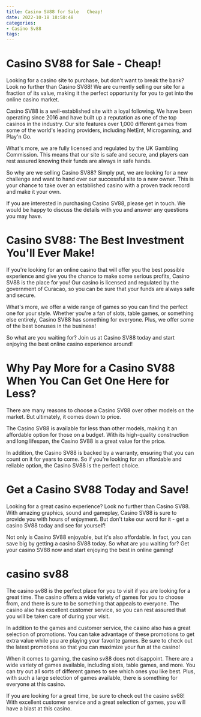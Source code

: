 ```yaml
---
title: Casino SV88 for Sale   Cheap!
date: 2022-10-18 18:50:48
categories:
- Casino Sv88
tags:
---
```



#  Casino SV88 for Sale - Cheap!

Looking for a casino site to purchase, but don't want to break the bank? Look no further than Casino SV88! We are currently selling our site for a fraction of its value, making it the perfect opportunity for you to get into the online casino market.

Casino SV88 is a well-established site with a loyal following. We have been operating since 2016 and have built up a reputation as one of the top casinos in the industry. Our site features over 1,000 different games from some of the world's leading providers, including NetEnt, Microgaming, and Play'n Go.

What's more, we are fully licensed and regulated by the UK Gambling Commission. This means that our site is safe and secure, and players can rest assured knowing their funds are always in safe hands.

So why are we selling Casino SV88? Simply put, we are looking for a new challenge and want to hand over our successful site to a new owner. This is your chance to take over an established casino with a proven track record and make it your own.

If you are interested in purchasing Casino SV88, please get in touch. We would be happy to discuss the details with you and answer any questions you may have.

#  Casino SV88: The Best Investment You'll Ever Make!

If you're looking for an online casino that will offer you the best possible experience and give you the chance to make some serious profits, Casino SV88 is the place for you! Our casino is licensed and regulated by the government of Curacao, so you can be sure that your funds are always safe and secure.

What's more, we offer a wide range of games so you can find the perfect one for your style. Whether you're a fan of slots, table games, or something else entirely, Casino SV88 has something for everyone. Plus, we offer some of the best bonuses in the business!

So what are you waiting for? Join us at Casino SV88 today and start enjoying the best online casino experience around!

#  Why Pay More for a Casino SV88 When You Can Get One Here for Less?

There are many reasons to choose a Casino SV88 over other models on the market. But ultimately, it comes down to price.

The Casino SV88 is available for less than other models, making it an affordable option for those on a budget. With its high-quality construction and long lifespan, the Casino SV88 is a great value for the price.

In addition, the Casino SV88 is backed by a warranty, ensuring that you can count on it for years to come. So if you’re looking for an affordable and reliable option, the Casino SV88 is the perfect choice.

#  Get a Casino SV88 Today and Save!

Looking for a great casino experience? Look no further than Casino SV88. With amazing graphics, sound and gameplay, Casino SV88 is sure to provide you with hours of enjoyment. But don't take our word for it - get a casino SV88 today and see for yourself!

Not only is Casino SV88 enjoyable, but it's also affordable. In fact, you can save big by getting a casino SV88 today. So what are you waiting for? Get your casino SV88 now and start enjoying the best in online gaming!

#  casino sv88

The casino sv88 is the perfect place for you to visit if you are looking for a great time. The casino offers a wide variety of games for you to choose from, and there is sure to be something that appeals to everyone. The casino also has excellent customer service, so you can rest assured that you will be taken care of during your visit.

In addition to the games and customer service, the casino also has a great selection of promotions. You can take advantage of these promotions to get extra value while you are playing your favorite games. Be sure to check out the latest promotions so that you can maximize your fun at the casino!

When it comes to gaming, the casino sv88 does not disappoint. There are a wide variety of games available, including slots, table games, and more. You can try out all sorts of different games to see which ones you like best. Plus, with such a large selection of games available, there is something for everyone at this casino.

If you are looking for a great time, be sure to check out the casino sv88! With excellent customer service and a great selection of games, you will have a blast at this casino.